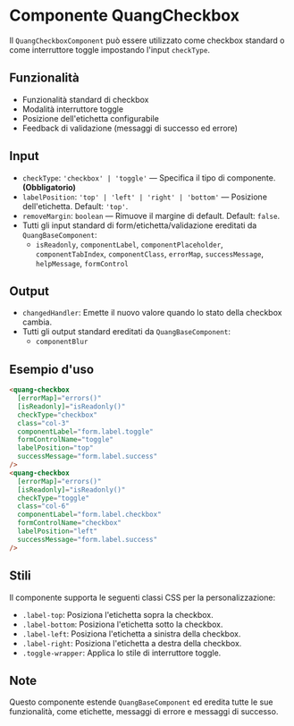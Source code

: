 # Componente QuangCheckbox

Il `QuangCheckboxComponent` può essere utilizzato come checkbox standard o come interruttore toggle impostando l'input `checkType`.

## Funzionalità

- Funzionalità standard di checkbox
- Modalità interruttore toggle
- Posizione dell'etichetta configurabile
- Feedback di validazione (messaggi di successo ed errore)

## Input

- `checkType`: `'checkbox' | 'toggle'` — Specifica il tipo di componente. **(Obbligatorio)**
- `labelPosition`: `'top' | 'left' | 'right' | 'bottom'` — Posizione dell'etichetta. Default: `'top'`.
- `removeMargin`: `boolean` — Rimuove il margine di default. Default: `false`.
- Tutti gli input standard di form/etichetta/validazione ereditati da `QuangBaseComponent`:
  - `isReadonly`, `componentLabel`, `componentPlaceholder`, `componentTabIndex`, `componentClass`, `errorMap`, `successMessage`, `helpMessage`, `formControl`

## Output

- `changedHandler`: Emette il nuovo valore quando lo stato della checkbox cambia.
- Tutti gli output standard ereditati da `QuangBaseComponent`:
  - `componentBlur`

## Esempio d'uso

```html
<quang-checkbox
  [errorMap]="errors()"
  [isReadonly]="isReadonly()"
  checkType="checkbox"
  class="col-3"
  componentLabel="form.label.toggle"
  formControlName="toggle"
  labelPosition="top"
  successMessage="form.label.success"
/>
<quang-checkbox
  [errorMap]="errors()"
  [isReadonly]="isReadonly()"
  checkType="toggle"
  class="col-6"
  componentLabel="form.label.checkbox"
  formControlName="checkbox"
  labelPosition="left"
  successMessage="form.label.success"
/>
```

## Stili

Il componente supporta le seguenti classi CSS per la personalizzazione:

- `.label-top`: Posiziona l'etichetta sopra la checkbox.
- `.label-bottom`: Posiziona l'etichetta sotto la checkbox.
- `.label-left`: Posiziona l'etichetta a sinistra della checkbox.
- `.label-right`: Posiziona l'etichetta a destra della checkbox.
- `.toggle-wrapper`: Applica lo stile di interruttore toggle.

## Note

Questo componente estende `QuangBaseComponent` ed eredita tutte le sue funzionalità, come etichette, messaggi di errore e messaggi di successo.
